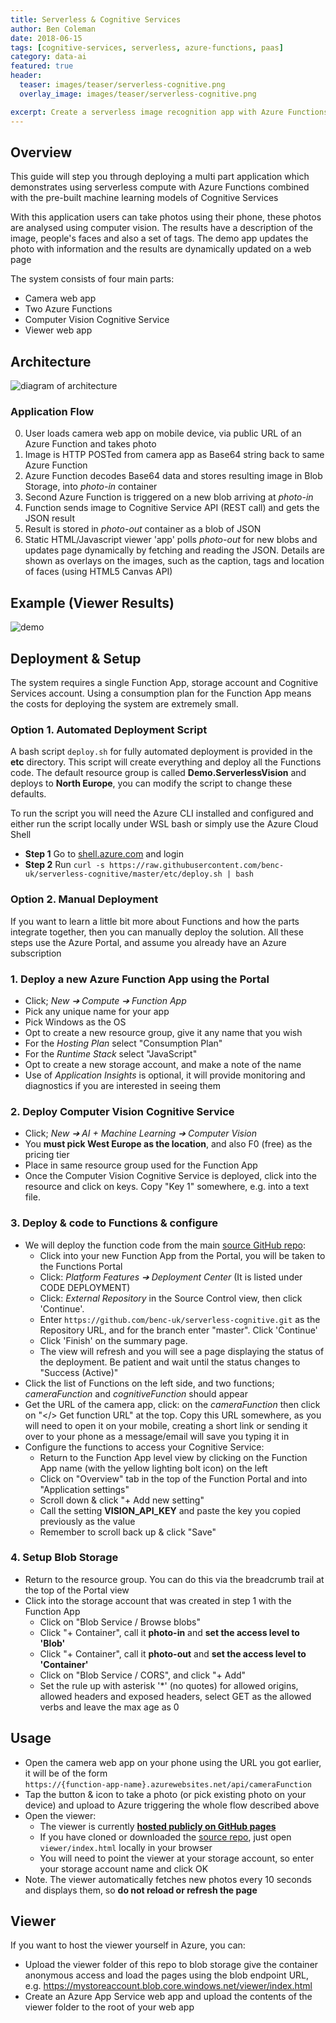 ```yaml
---
title: Serverless & Cognitive Services
author: Ben Coleman
date: 2018-06-15
tags: [cognitive-services, serverless, azure-functions, paas]
category: data-ai
featured: true
header:
  teaser: images/teaser/serverless-cognitive.png
  overlay_image: images/teaser/serverless-cognitive.png

excerpt: Create a serverless image recognition app with Azure Functions and Cognitive Services
---
```


## Overview
This guide will step you through deploying a multi part application which demonstrates using serverless compute with Azure Functions combined with the pre-built machine learning models of Cognitive Services 

With this application users can take photos using their phone, these photos are analysed using computer vision. The results have a description of the image, people's faces and also a set of tags. The demo app updates the photo with information and the results are dynamically updated on a web page

The system consists of four main parts:
- Camera web app
- Two Azure Functions 
- Computer Vision Cognitive Service
- Viewer web app


## Architecture
![diagram of architecture](images/diagram.png)


### Application Flow 

0. User loads camera web app on mobile device, via public URL of an Azure Function and takes photo
1. Image is HTTP POSTed from camera app as Base64 string back to same Azure Function
2. Azure Function decodes Base64 data and stores resulting image in Blob Storage, into *photo-in* container
3. Second Azure Function is triggered on a new blob arriving at *photo-in* 
4. Function sends image to Cognitive Service API (REST call) and gets the JSON result
5. Result is stored in *photo-out* container as a blob of JSON
6. Static HTML/Javascript viewer 'app' polls *photo-out* for new blobs and updates page dynamically by fetching and reading the JSON. Details are shown as overlays on the images, such as the caption, tags and location of faces (using HTML5 Canvas API)


## Example (Viewer Results)
![demo](images/demo.png)


## Deployment & Setup
The system requires a single Function App, storage account and Cognitive Services account. Using a consumption plan for the Function App means the costs for deploying the system are extremely small.

### Option 1. Automated Deployment Script 
A bash script `deploy.sh` for fully automated deployment is provided in the **etc** directory. This script will create everything and deploy all the Functions code. The default resource group is called ****Demo.ServerlessVision**** and deploys to **North Europe**, you can modify the script to change these defaults.  

To run the script you will need the Azure CLI installed and configured and either run the script locally under WSL bash or simply use the Azure Cloud Shell

- **Step 1** Go to [shell.azure.com](shell.azure.com) and login
- **Step 2** Run `curl -s https://raw.githubusercontent.com/benc-uk/serverless-cognitive/master/etc/deploy.sh | bash`

### Option 2. Manual Deployment
If you want to learn a little bit more about Functions and how the parts integrate together, then you can manually deploy the solution. All these steps use the Azure Portal, and assume you already have an Azure subscription

### 1. Deploy a new Azure Function App using the Portal 
- Click; *New ➔ Compute ➔ Function App*
- Pick any unique name for your app
- Pick Windows as the OS
- Opt to create a new resource group, give it any name that you wish
- For the *Hosting Plan* select "Consumption Plan"
- For the *Runtime Stack* select "JavaScript"
- Opt to create a new storage account, and make a note of the name
- Use of *Application Insights* is optional, it will provide monitoring and diagnostics if you are interested in seeing them

### 2. Deploy Computer Vision Cognitive Service
- Click; *New ➔ AI + Machine Learning ➔ Computer Vision*
- You **must pick West Europe as the location**, and also F0 (free) as the pricing tier
- Place in same resource group used for the Function App
- Once the Computer Vision Cognitive Service is deployed, click into the resource and click on keys. Copy "Key 1" somewhere, e.g. into a text file.

### 3. Deploy & code to Functions & configure
- We will deploy the function code from the main [source GitHub repo](https://github.com/benc-uk/serverless-cognitive):
  - Click into your new Function App from the Portal, you will be taken to the Functions Portal
  - Click: *Platform Features ➔ Deployment Center* (It is listed under CODE DEPLOYMENT)
  - Click: *External Repository* in the Source Control view, then click 'Continue'.
  - Enter `https://github.com/benc-uk/serverless-cognitive.git` as the Repository URL, and for the branch enter "master". Click 'Continue'
  - Click 'Finish' on the summary page.
  - The view will refresh and you will see a page displaying the status of the deployment. Be patient and wait until the status changes to "Success (Active)"
- Click the list of Functions on the left side, and two functions; *cameraFunction* and *cognitiveFunction* should appear
- Get the URL of the camera app, click: on the *cameraFunction* then click on "</> Get function URL" at the top. Copy this URL somewhere, as you will need to open it on your mobile, creating a short link or sending it over to your phone as a message/email will save you typing it in
- Configure the functions to access your Cognitive Service:
  - Return to the Function App level view by clicking on the Function App name (with the yellow lighting bolt icon) on the left
  - Click on "Overview" tab in the top of the Function Portal and into "Application settings"
  - Scroll down & click "+ Add new setting"
  - Call the setting **VISION_API_KEY** and paste the key you copied previously as the value
  - Remember to scroll back up & click "Save"

### 4. Setup Blob Storage 
- Return to the resource group. You can do this via the breadcrumb trail at the top of the Portal view
- Click into the storage account that was created in step 1 with the Function App
  - Click on "Blob Service / Browse blobs"
  - Click "+ Container", call it **photo-in** and **set the access level to 'Blob'**
  - Click "+ Container", call it **photo-out** and **set the access level to 'Container'**
  - Click on "Blob Service / CORS", and click "+ Add"
  - Set the rule up with asterisk '*' (no quotes) for allowed origins, allowed headers and exposed headers, select GET as the allowed verbs and leave the max age as 0


## Usage
- Open the camera web app on your phone using the URL you got earlier, it will be of the form  
`https://{function-app-name}.azurewebsites.net/api/cameraFunction`
- Tap the button & icon to take a photo (or pick existing photo on your device) and upload to Azure triggering the whole flow described above 
- Open the viewer:
  - The viewer is currently [**hosted publicly on GitHub pages**](http://hub.benco.io/serverless-cognitive/viewer)
  - If you have cloned or downloaded the [source repo](https://github.com/benc-uk/serverless-cognitive), just open `viewer/index.html` locally in your browser
  - You will need to point the viewer at your storage account, so enter your storage account name and click OK
- Note. The viewer automatically fetches new photos every 10 seconds and displays them, so **do not reload or refresh the page**


## Viewer
If you want to host the viewer yourself in Azure, you can:
- Upload the viewer folder of this repo to blob storage give the container anonymous access and load the pages using the blob endpoint URL, e.g. https://mystoreaccount.blob.core.windows.net/viewer/index.html
- Create an Azure App Service web app and upload the contents of the viewer folder to the root of your web app